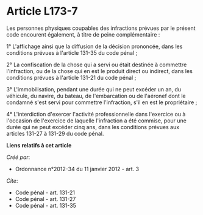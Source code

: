 # Article L173-7

Les personnes physiques coupables des infractions prévues par le présent code encourent également, à titre de peine
complémentaire : 

1° L'affichage ainsi que la diffusion de la décision prononcée, dans les conditions prévues à l'article 131-35 du code
pénal ; 

2° La confiscation de la chose qui a servi ou était destinée à commettre l'infraction, ou de la chose qui en est le produit
direct ou indirect, dans les conditions prévues à l'article 131-21 du code pénal ; 

3° L'immobilisation, pendant une durée qui ne peut excéder un an, du véhicule, du navire, du bateau, de l'embarcation ou de
l'aéronef dont le condamné s'est servi pour commettre l'infraction, s'il en est le propriétaire ; 

4° L'interdiction d'exercer l'activité professionnelle dans l'exercice ou à l'occasion de l'exercice de laquelle l'infraction
a été commise, pour une durée qui ne peut excéder cinq ans, dans les conditions prévues aux articles 131-27 à 131-29 du code
pénal.

**Liens relatifs à cet article**

_Créé par_:

  - Ordonnance n°2012-34 du 11 janvier 2012 - art. 3

_Cite_:

  - Code pénal - art. 131-21
  - Code pénal - art. 131-27
  - Code pénal - art. 131-35
